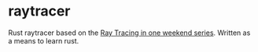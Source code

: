 # raytracer
Rust raytracer based on the [Ray Tracing in one weekend series](https://raytracing.github.io/). Written as a means to learn rust.
